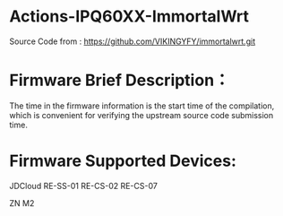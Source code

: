 # Actions-IPQ60XX-ImmortalWrt

Source Code from :
https://github.com/VIKINGYFY/immortalwrt.git

# Firmware Brief Description：

The time in the firmware information is the start time of the compilation, which is convenient for verifying the upstream source code submission time.

# Firmware Supported Devices:

JDCloud RE-SS-01 RE-CS-02 RE-CS-07 

ZN M2
